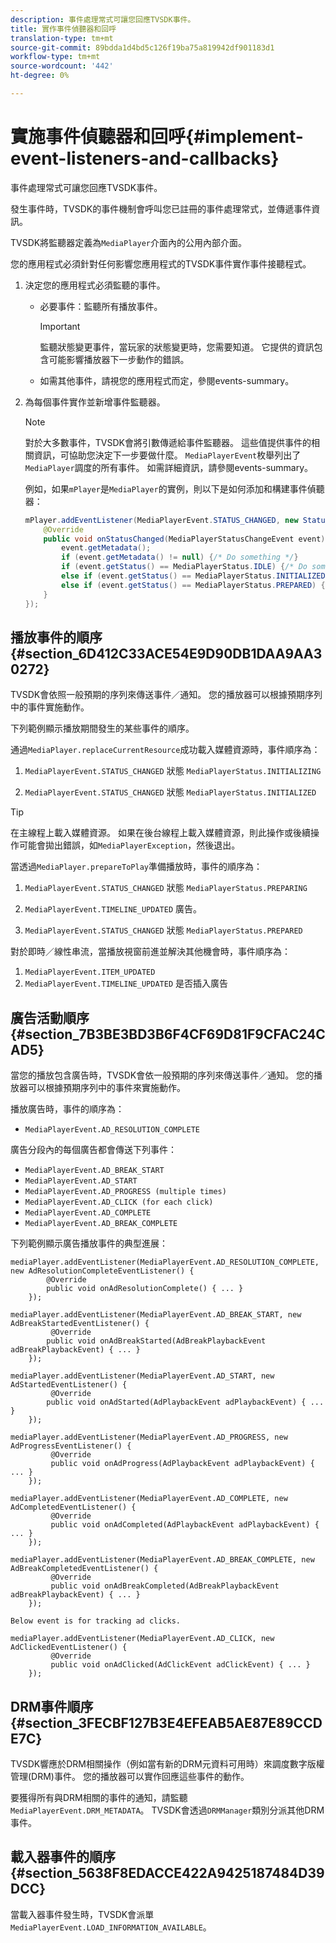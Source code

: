```yaml
---
description: 事件處理常式可讓您回應TVSDK事件。
title: 實作事件偵聽器和回呼
translation-type: tm+mt
source-git-commit: 89bdda1d4bd5c126f19ba75a819942df901183d1
workflow-type: tm+mt
source-wordcount: '442'
ht-degree: 0%

---
```



# 實施事件偵聽器和回呼{#implement-event-listeners-and-callbacks}

事件處理常式可讓您回應TVSDK事件。

發生事件時，TVSDK的事件機制會呼叫您已註冊的事件處理常式，並傳遞事件資訊。

TVSDK將監聽器定義為`MediaPlayer`介面內的公用內部介面。

您的應用程式必須針對任何影響您應用程式的TVSDK事件實作事件接聽程式。

1. 決定您的應用程式必須監聽的事件。

   * 必要事件：監聽所有播放事件。

      >[!IMPORTANT]
      >
      >監聽狀態變更事件，當玩家的狀態變更時，您需要知道。 它提供的資訊包含可能影響播放器下一步動作的錯誤。

   * 如需其他事件，請視您的應用程式而定，參閱events-summary。

1. 為每個事件實作並新增事件監聽器。

   >[!NOTE]
   >
   >對於大多數事件，TVSDK會將引數傳遞給事件監聽器。 這些值提供事件的相關資訊，可協助您決定下一步要做什麼。 `MediaPlayerEvent`枚舉列出了`MediaPlayer`調度的所有事件。 如需詳細資訊，請參閱events-summary。

   例如，如果`mPlayer`是`MediaPlayer`的實例，則以下是如何添加和構建事件偵聽器：

   ```java
   mPlayer.addEventListener(MediaPlayerEvent.STATUS_CHANGED, new StatusChangeEventListener() { 
       @Override 
       public void onStatusChanged(MediaPlayerStatusChangeEvent event) { 
           event.getMetadata(); 
           if (event.getMetadata() != null) {/* Do something */} 
           if (event.getStatus() == MediaPlayerStatus.IDLE) {/* Do something */} 
           else if (event.getStatus() == MediaPlayerStatus.INITIALIZED) {/* Do something */} 
           else if (event.getStatus() == MediaPlayerStatus.PREPARED) {/* Do something */} 
       } 
   }); 
   ```

## 播放事件的順序{#section_6D412C33ACE54E9D90DB1DAA9AA30272}

TVSDK會依照一般預期的序列來傳送事件／通知。 您的播放器可以根據預期序列中的事件實施動作。

下列範例顯示播放期間發生的某些事件的順序。

通過`MediaPlayer.replaceCurrentResource`成功載入媒體資源時，事件順序為：

1. `MediaPlayerEvent.STATUS_CHANGED` 狀態  `MediaPlayerStatus.INITIALIZING`

1. `MediaPlayerEvent.STATUS_CHANGED` 狀態  `MediaPlayerStatus.INITIALIZED`

>[!TIP]
>
>在主線程上載入媒體資源。 如果在後台線程上載入媒體資源，則此操作或後續操作可能會拋出錯誤，如`MediaPlayerException`，然後退出。

當透過`MediaPlayer.prepareToPlay`準備播放時，事件的順序為：

1. `MediaPlayerEvent.STATUS_CHANGED` 狀態  `MediaPlayerStatus.PREPARING`

1. `MediaPlayerEvent.TIMELINE_UPDATED` 廣告。
1. `MediaPlayerEvent.STATUS_CHANGED` 狀態  `MediaPlayerStatus.PREPARED`

對於即時／線性串流，當播放視窗前進並解決其他機會時，事件順序為：

1. `MediaPlayerEvent.ITEM_UPDATED`
1. `MediaPlayerEvent.TIMELINE_UPDATED` 是否插入廣告

## 廣告活動順序{#section_7B3BE3BD3B6F4CF69D81F9CFAC24CAD5}

當您的播放包含廣告時，TVSDK會依一般預期的序列來傳送事件／通知。 您的播放器可以根據預期序列中的事件來實施動作。

播放廣告時，事件的順序為：

* `MediaPlayerEvent.AD_RESOLUTION_COMPLETE`

廣告分段內的每個廣告都會傳送下列事件：

* `MediaPlayerEvent.AD_BREAK_START`
* `MediaPlayerEvent.AD_START`
* `MediaPlayerEvent.AD_PROGRESS (multiple times)`
* `MediaPlayerEvent.AD_CLICK (for each click)`
* `MediaPlayerEvent.AD_COMPLETE`
* `MediaPlayerEvent.AD_BREAK_COMPLETE`

下列範例顯示廣告播放事件的典型進展：

```
mediaPlayer.addEventListener(MediaPlayerEvent.AD_RESOLUTION_COMPLETE, new AdResolutionCompleteEventListener() { 
        @Override 
        public void onAdResolutionComplete() { ... } 
    }); 
 
mediaPlayer.addEventListener(MediaPlayerEvent.AD_BREAK_START, new AdBreakStartedEventListener() { 
         @Override 
        public void onAdBreakStarted(AdBreakPlaybackEvent adBreakPlaybackEvent) { ... } 
    }); 
 
mediaPlayer.addEventListener(MediaPlayerEvent.AD_START, new AdStartedEventListener() { 
         @Override 
        public void onAdStarted(AdPlaybackEvent adPlaybackEvent) { ... } 
    }); 
 
mediaPlayer.addEventListener(MediaPlayerEvent.AD_PROGRESS, new AdProgressEventListener() { 
         @Override 
         public void onAdProgress(AdPlaybackEvent adPlaybackEvent) { ... } 
    }); 
 
mediaPlayer.addEventListener(MediaPlayerEvent.AD_COMPLETE, new AdCompletedEventListener() { 
         @Override 
         public void onAdCompleted(AdPlaybackEvent adPlaybackEvent) { ... } 
    }); 
 
mediaPlayer.addEventListener(MediaPlayerEvent.AD_BREAK_COMPLETE, new AdBreakCompletedEventListener() { 
         @Override 
         public void onAdBreakCompleted(AdBreakPlaybackEvent adBreakPlaybackEvent) { ... } 
    }); 
 
Below event is for tracking ad clicks. 
 
mediaPlayer.addEventListener(MediaPlayerEvent.AD_CLICK, new AdClickedEventListener() { 
         @Override 
         public void onAdClicked(AdClickEvent adClickEvent) { ... } 
    });
```

## DRM事件順序{#section_3FECBF127B3E4EFEAB5AE87E89CCDE7C}

TVSDK響應於DRM相關操作（例如當有新的DRM元資料可用時）來調度數字版權管理(DRM)事件。 您的播放器可以實作回應這些事件的動作。

要獲得所有與DRM相關的事件的通知，請監聽`MediaPlayerEvent.DRM_METADATA`。 TVSDK會透過`DRMManager`類別分派其他DRM事件。

## 載入器事件的順序{#section_5638F8EDACCE422A9425187484D39DCC}

當載入器事件發生時，TVSDK會派單`MediaPlayerEvent.LOAD_INFORMATION_AVAILABLE`。